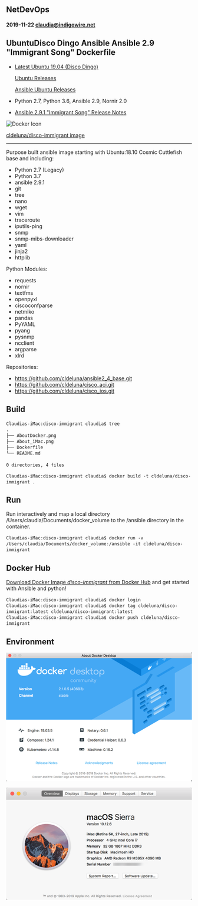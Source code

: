 ## NetDevOps
#### 2019-11-22 claudia@indigowire.net

## UbuntuDisco Dingo Ansible Ansible 2.9 "Immigrant Song" Dockerfile
 - [Latest Ubuntu 19.04 (Disco Dingo)](https://wiki.ubuntu.com/DiscoDingo/ReleaseNotes)
 
 	[Ubuntu Releases](https://wiki.ubuntu.com/Releases)
 	
 	[Ansible Ubuntu Releases](https://launchpad.net/~ansible/+archive/ubuntu/ansible)
 - Python 2.7, Python 3.6, Ansible 2.9, Nornir 2.0
 - [Ansible 2.9.1 "Immigrant Song" Release Notes](https://github.com/ansible/ansible/blob/stable-2.9/changelogs/CHANGELOG-v2.9.rst)
  

![Docker Icon](https://encrypted-tbn0.gstatic.com/images?q=tbn:ANd9GcSWmA-f2WW29z9uI8XXgshto0EjIOUqWwrRPBnpkaeQbOpFZRuW)

[cldeluna/disco-immigrant image](https://hub.docker.com/r/cldeluna/disco-immigrant) 
  
------



Purpose built ansible image starting with Ubuntu:18.10 Cosmic Cuttlefish base and including:
- Python 2.7 (Legacy)
- Python 3.7
- ansible 2.9.1
- git
- tree
- nano
- wget
- vim
- traceroute
- iputils-ping
- snmp
- snmp-mibs-downloader
- yaml
- jinja2
- httplib



Python Modules:
- requests
- nornir
- textfms
- openpyxl
- ciscoconfparse
- netmiko
- pandas
- PyYAML
- pyang
- pysnmp
- ncclient
- argparse 
- xlrd

Repositories:
- https://github.com/cldeluna/ansible2_4_base.git
- https://github.com/cldeluna/cisco_aci.git
- https://github.com/cldeluna/cisco_ios.git


## Build

```
Claudias-iMac:disco-immigrant claudia$ tree
.
├── AboutDocker.png
├── About_iMac.png
├── Dockerfile
└── README.md

0 directories, 4 files
```

```
Claudias-iMac:disco-immigrant claudia$ docker build -t cldeluna/disco-immigrant .
```

## Run

Run interactively and map a local directory /Users/claudia/Documents/docker_volume to the /ansible directory in the container.
```
Claudias-iMac:disco-immigrant claudia$ docker run -v  /Users/claudia/Documents/docker_volume:/ansible -it cldeluna/disco-immigrant
```

## Docker Hub

[Download Docker Image *disco-immigrant* from Docker Hub](https://hub.docker.com/r/cldeluna/disco-immigrant ) and get started with Ansible and python!

```
Claudias-iMac:disco-immigrant claudia$ docker login
Claudias-iMac:disco-immigrant claudia$ docker tag cldeluna/disco-immigrant:latest cldeluna/disco-immigrant:latest
Claudias-iMac:disco-immigrant claudia$ docker push cldeluna/disco-immigrant
```

## Environment

![About Docker](AboutDocker.png)

![About Docker](About_iMac.png)

